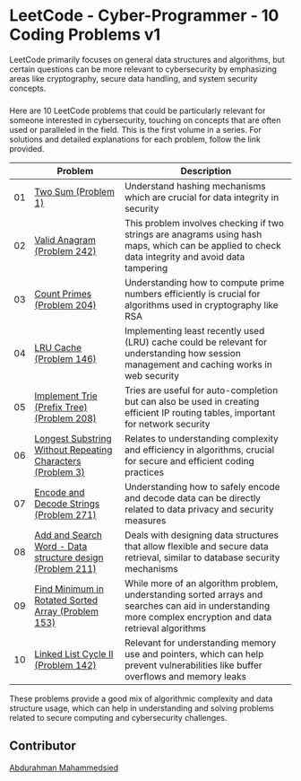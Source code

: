 #  LeetCode - Cyber-Programmer - 10 Coding Problems v1

LeetCode primarily focuses on general data structures and algorithms, but certain questions can be more relevant to cybersecurity by emphasizing areas like cryptography, secure data handling, and system security concepts.
###
Here are 10 LeetCode problems that could be particularly relevant for someone interested in cybersecurity, touching on concepts that are often used or paralleled in the field. This is the first volume in a series. For solutions and detailed explanations for each problem, follow the link provided.

|   | Problem | Description |
|------|------|------|
| 01 | [Two Sum (Problem 1)](https://github.com/amirasabdu/LeetCode-CyberProgrammer-v1/tree/main/Two_Sum) | Understand hashing mechanisms which are crucial for data integrity in security |
| 02 | [Valid Anagram (Problem 242)](https://github.com/amirasabdu/LeetCode-CyberProgrammer-v1/tree/main/Valid_Anagram) | This problem involves checking if two strings are anagrams using hash maps, which can be applied to check data integrity and avoid data tampering |
| 03 | [Count Primes (Problem 204)](https://github.com/amirasabdu/LeetCode-CyberProgrammer-v1/tree/main/Count_Primes) | Understanding how to compute prime numbers efficiently is crucial for algorithms used in cryptography like RSA |
| 04 | [LRU Cache (Problem 146)](https://github.com/amirasabdu/LeetCode-CyberProgrammer-v1/tree/main/LRU_Cache) | Implementing least recently used (LRU) cache could be relevant for understanding how session management and caching works in web security |
| 05 | [Implement Trie (Prefix Tree) (Problem 208)](https://github.com/amirasabdu/LeetCode-CyberProgrammer-v1/tree/main/Implement_Trie) | Tries are useful for auto-completion but can also be used in creating efficient IP routing tables, important for network security |
| 06 | [Longest Substring Without Repeating Characters (Problem 3)](https://github.com/amirasabdu/LeetCode-CyberProgrammer-v1/tree/main/Longest_Substring_Without_Repeating_Characters) | Relates to understanding complexity and efficiency in algorithms, crucial for secure and efficient coding practices |
| 07 | [Encode and Decode Strings (Problem 271)](https://github.com/amirasabdu/LeetCode-CyberProgrammer-v1/tree/main/Encode_and_Decode_Strings) | Understanding how to safely encode and decode data can be directly related to data privacy and security measures |
| 08 | [Add and Search Word - Data structure design (Problem 211)](https://github.com/amirasabdu/LeetCode-CyberProgrammer-v1/tree/main/Add_Search_Word_Data_structure_design) | Deals with designing data structures that allow flexible and secure data retrieval, similar to database security mechanisms |
| 09 | [Find Minimum in Rotated Sorted Array (Problem 153)](https://github.com/amirasabdu/LeetCode-CyberProgrammer-v1/tree/main/Find_Minimum_in_Rotated_Sorted_Array) | While more of an algorithm problem, understanding sorted arrays and searches can aid in understanding more complex encryption and data retrieval algorithms |
| 10 | [Linked List Cycle II (Problem 142)](https://github.com/amirasabdu/LeetCode-CyberProgrammer-v1/tree/main/Linked_List_Cycle_II) | Relevant for understanding memory use and pointers, which can help prevent vulnerabilities like buffer overflows and memory leaks |

These problems provide a good mix of algorithmic complexity and data structure usage, which can help in understanding and solving problems related to secure computing and cybersecurity challenges.

## Contributor
[Abdurahman Mahammedsied](https://www.linkedin.com/in/abdu-maha/)
